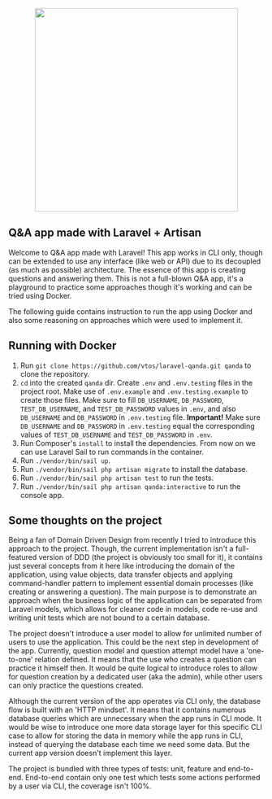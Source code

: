 <p align="center"><a href="https://laravel.com" target="_blank"><img src="https://raw.githubusercontent.com/laravel/art/master/logo-lockup/5%20SVG/2%20CMYK/1%20Full%20Color/laravel-logolockup-cmyk-red.svg" width="400"></a></p>

## Q&A app made with Laravel + Artisan

Welcome to Q&A app made with Laravel! This app works in CLI only, though can be extended to use any interface
(like web or API) due to its decoupled (as much as possible) architecture. The essence of this app is creating questions
and answering them. This is not a full-blown Q&A app, it's a playground to practice some approaches though it's working
and can be tried using Docker.

The following guide contains instruction to run the app using Docker and also some reasoning
on approaches which were used to implement it.

## Running with Docker

1. Run ```git clone https://github.com/vtos/laravel-qanda.git qanda``` to clone the repository.
2. ```cd``` into the created ```qanda``` dir. Create ```.env``` and ```.env.testing``` files in the project root. Make use of ```.env.example```
and ```.env.testing.example``` to create those files. Make sure to fill ```DB_USERNAME```, ```DB_PASSWORD```, ```TEST_DB_USERNAME```,
and ```TEST_DB_PASSWORD``` values in ```.env```, and also ```DB_USERNAME``` and ```DB_PASSWORD``` in ```.env.testing```
file. **Important!** Make sure ```DB_USERNAME``` and ```DB_PASSWORD``` in ```.env.testing``` equal the corresponding values of
```TEST_DB_USERNAME``` and ```TEST_DB_PASSWORD``` in ```.env```.
3. Run Composer's ```install``` to install the dependencies. From now on we can use Laravel Sail
   to run commands in the container.
4. Run ```./vendor/bin/sail up```.
5. Run ```./vendor/bin/sail php artisan migrate``` to install the database.
6. Run ```./vendor/bin/sail php artisan test``` to run the tests.
7. Run ```./vendor/bin/sail php artisan qanda:interactive``` to run the console app.

## Some thoughts on the project

Being a fan of Domain Driven Design from recently I tried to introduce this approach to the project. Though,
the current implementation isn't a full-featured version of DDD (the project is obviously too small for it), it contains
just several concepts from it here like introducing the domain of the application, using value objects, data transfer
objects and applying command-handler pattern to implement essential domain processes (like creating or answering
a question). The main purpose is to demonstrate an approach when the business logic of the application can be separated
from Laravel models, which allows for cleaner code in models, code re-use and writing unit tests which are not bound
to a certain database.

The project doesn't introduce a user model to allow for unlimited number of users to use the application. This could be
the next step in development of the app. Currently, question model and question attempt model have a 'one-to-one'
relation defined. It means that the use who creates a question can practice it himself then. It would be quite logical
to introduce roles to allow for question creation by a dedicated user (aka the admin), while other users can only
practice the questions created.

Although the current version of the app operates via CLI only, the database flow is built with an 'HTTP mindset'.
It means that it contains numerous database queries which are unnecessary when the app runs in CLI mode.
It would be wise to introduce one more data storage layer for this specific CLI case to allow for storing the data
in memory while the app runs in CLI, instead of querying the database each time we need some data. But the current
app version doesn't implement this layer.

The project is bundled with three types of tests: unit, feature and end-to-end. End-to-end contain only one test
which tests some actions performed by a user via CLI, the coverage isn't 100%.
